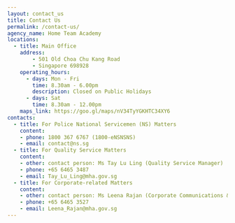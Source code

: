 ```yaml
---
layout: contact_us
title: Contact Us
permalink: /contact-us/
agency_name: Home Team Academy
locations:
  - title: Main Office
    address:
        - 501 Old Choa Chu Kang Road
        - Singapore 698928
    operating_hours:
      - days: Mon - Fri
        time: 8.30am - 6.00pm
        description: Closed on Public Holidays
      - days: Sat
        time: 8.30am - 12.00pm
    maps_link: https://goo.gl/maps/nV34TyYGKHTC34XY6
contacts:
  - title: For Police National Servicemen (NS) Matters
    content:
    - phone: 1800 367 6767 (1800-eNSNSNS)
    - email: contact@ns.sg
  - title: For Quality Service Matters
    content:
    - other: contact person: Ms Tay Lu Ling (Quality Service Manager)
    - phone: +65 6465 3487
    - email: Tay_Lu_Ling@mha.gov.sg
  - title: For Corporate-related Matters
    content:
    - other: contact person: Ms Leena Rajan (Corporate Communications & Relations)
    - phone: +65 6465 3527
    - email: Leena_Rajan@mha.gov.sg	
---
```

